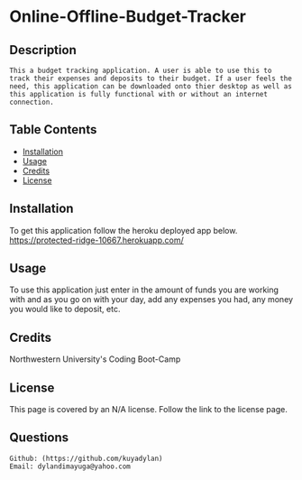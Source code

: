 # Online-Offline-Budget-Tracker

  ## Description
    This a budget tracking application. A user is able to use this to track their expenses and deposits to their budget. If a user feels the need, this application can be downloaded onto thier desktop as well as this application is fully functional with or without an internet connection. 
    
  ## Table Contents
  
  - [Installation](#installation)
  - [Usage](#usage)
  - [Credits](#credits)
  - [License](#license)
  
  ## Installation
  To get this application follow the heroku deployed app below.
  https://protected-ridge-10667.herokuapp.com/
  
  ## Usage
  To use this application just enter in the amount of funds you are working with and as you go on with your day, add any expenses you had, any money you would like to deposit, etc.

  ## Credits
  Northwestern University's Coding Boot-Camp

  ## License
  This page is covered by an N/A license. Follow the link to the license page.
  
  

  ## Questions
    Github: (https://github.com/kuyadylan)
    Email: dylandimayuga@yahoo.com

